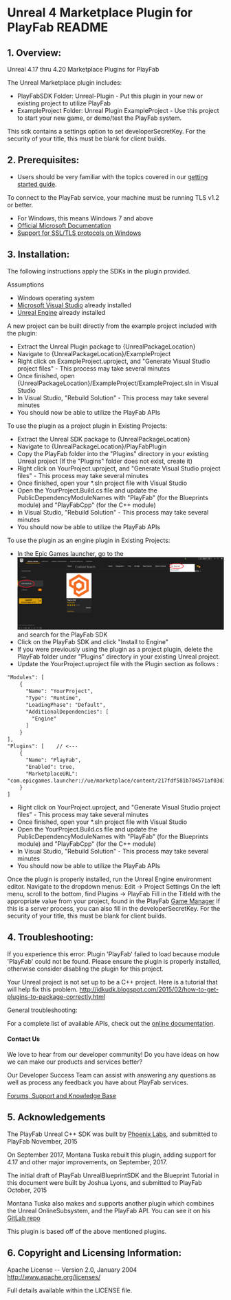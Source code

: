 # Unreal 4 Marketplace Plugin for PlayFab README

## 1. Overview:

Unreal 4.17 thru 4.20 Marketplace Plugins for PlayFab

The Unreal Marketplace plugin includes:

* PlayFabSDK Folder: Unreal-Plugin - Put this plugin in your new or existing project to utilize PlayFab
* ExampleProject Folder: Unreal Plugin ExampleProject - Use this project to start your new game, or demo/test the PlayFab system.

This sdk contains a settings option to set developerSecretKey.  For the security of your title, this must be blank for client builds.


## 2. Prerequisites:

* Users should be very familiar with the topics covered in our [getting started guide](https://api.playfab.com/docs/general-getting-started).

To connect to the PlayFab service, your machine must be running TLS v1.2 or better.
* For Windows, this means Windows 7 and above
* [Official Microsoft Documentation](https://msdn.microsoft.com/en-us/library/windows/desktop/aa380516%28v=vs.85%29.aspx)
* [Support for SSL/TLS protocols on Windows](http://blogs.msdn.com/b/kaushal/archive/2011/10/02/support-for-ssl-tls-protocols-on-windows.aspx)


## 3. Installation:

The following instructions apply the SDKs in the plugin provided.

Assumptions

* Windows operating system
* [Microsoft Visual Studio](https://www.visualstudio.com/en-us/products/visual-studio-community-vs.aspx) already installed
* [Unreal Engine](https://www.unrealengine.com/dashboard) already installed

A new project can be built directly from the example project included with the plugin:

* Extract the Unreal Plugin package to {UnrealPackageLocation}
* Navigate to {UnrealPackageLocation}/ExampleProject
* Right click on ExampleProject.uproject, and "Generate Visual Studio project files" - This process may take several minutes
* Once finished, open {UnrealPackageLocation}/ExampleProject/ExampleProject.sln in Visual Studio
* In Visual Studio, "Rebuild Solution" - This process may take several minutes
* You should now be able to utilize the PlayFab APIs

To use the plugin as a project plugin in Existing Projects:
* Extract the Unreal SDK package to {UnrealPackageLocation}
* Navigate to {UnrealPackageLocation}/PlayFabPlugin
* Copy the PlayFab folder into the "Plugins" directory in your existing Unreal project (If the "Plugins" folder does not exist, create it)
* Right click on YourProject.uproject, and "Generate Visual Studio project files" - This process may take several minutes
* Once finished, open your *.sln project file with Visual Studio
* Open the YourProject.Build.cs file and update the PublicDependencyModuleNames with "PlayFab" (for the Blueprints module) and "PlayFabCpp" (for the C++ module)
* In Visual Studio, "Rebuild Solution" - This process may take several minutes
* You should now be able to utilize the PlayFab APIs

To use the  plugin as an engine plugin in Existing Projects:
* In the Epic Games launcher, go to the ![Unreal Marketplace](images/Marketplace.PNG) and search for the PlayFab SDK
* Click on the PlayFab SDK and click "Install to Engine"
* If you were previously using the plugin as a project plugin, delete the PlayFab folder under "Plugins" directory in your existing Unreal project.
* Update the YourProject.uproject file with the Plugin section as follows :
```
"Modules": [
    {
      "Name": "YourProject",
      "Type": "Runtime",
      "LoadingPhase": "Default",
      "AdditionalDependencies": [
        "Engine"
      ]
    }
],
"Plugins": [    // <---
    {
      "Name": "PlayFab",
      "Enabled": true,
      "MarketplaceURL": "com.epicgames.launcher://ue/marketplace/content/217fdf581b784571af03d3fb6580368f"
    }
]
```
* Right click on YourProject.uproject, and "Generate Visual Studio project files" - This process may take several minutes
* Once finished, open your *.sln project file with Visual Studio
* Open the YourProject.Build.cs file and update the PublicDependencyModuleNames with "PlayFab" (for the Blueprints module) and "PlayFabCpp" (for the C++ module)
* In Visual Studio, "Rebuild Solution" - This process may take several minutes
* You should now be able to utilize the PlayFab APIs

Once the plugin is properly installed, run the Unreal Engine environment editor.
Navigate to the dropdown menus:  Edit -> Project Settings
On the left menu, scroll to the bottom, find Plugins -> PlayFab
Fill in the TitleId with the appropriate value from your project, found in the PlayFab [Game Manager](https://developer.playfab.com/en-us/studios)
If this is a server process, you can also fill in the developerSecretKey.  For the security of your title, this must be blank for client builds.

## 4. Troubleshooting:

If you experience this error:
Plugin 'PlayFab' failed to load because module 'PlayFab' could not be found.  Please ensure the plugin is properly installed, otherwise consider disabling the plugin for this project.

Your Unreal project is not set up to be a C++ project.  Here is a tutorial that will help fix this problem.
http://idkudk.blogspot.com/2015/02/how-to-get-plugins-to-package-correctly.html


General troubleshooting:

For a complete list of available APIs, check out the [online documentation](http://api.playfab.com/Documentation/).

#### Contact Us
We love to hear from our developer community!
Do you have ideas on how we can make our products and services better?

Our Developer Success Team can assist with answering any questions as well as process any feedback you have about PlayFab services.

[Forums, Support and Knowledge Base](https://community.playfab.com/index.html)


## 5. Acknowledgements

The PlayFab Unreal C++ SDK was built by [Phoenix Labs](http://www.phoenixlabs.ca/), and submitted to PlayFab November, 2015

On September 2017, Montana Tuska rebuilt this plugin, adding support for 4.17 and other major improvements, on September, 2017.

The initial draft of PlayFab UnrealBlueprintSDK and the Blueprint Tutorial in this document were built by Joshua Lyons, and submitted to PlayFab October, 2015

Montana Tuska also makes and supports another plugin which combines the Unreal OnlineSubsystem, and the PlayFab API. You can see it on his [GitLab repo](https://gitlab.com/mtuska/OnlineSubsystemPlayFab)

This plugin is based off of the above mentioned plugins.

## 6. Copyright and Licensing Information:

  Apache License --
  Version 2.0, January 2004
  http://www.apache.org/licenses/

  Full details available within the LICENSE file.
